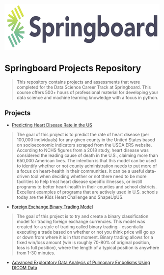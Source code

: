 <p align="center">
  <img src="images/springboard_logo.png" width=600 height=150>
</p>

# Springboard Projects Repository
> This repository contains projects and assessments that were completed for the Data Science Career Track at Springboard. This course offers 500+ hours of professional material for developing your data science and machine learning knowledge with a focus in python.

## Projects
* [Predicting Heart Disease Rate in the US](https://github.com/samdomeier/Springboard-projects/tree/master/Predicting_Heart_Disease_Rate)
> The goal of this project is to predict the rate of heart disease (per 100,000 individuals) for any given county in the United States based on socioeconomic indicators scraped from the USDA ERS website. According to NCHS figures from a 2018 study, heart disease was considered the leading cause of death in the U.S., claiming more than 650,000 American lives. The intention is that this model can be used to identify whether or not county administration needs to put more of a focus on heart-health in their communities. It can be a useful data-driven tool when deciding whether or not there need to be more facilities to help treat heart disease specific illnesses, or instill programs to better heart-health in their counties and school districts. Excellent examples of programs that are actively used in U.S. schools today are the Kids Heart Challenge and ShapeUpUS.

* [Foreign Exchange Binary Trading Model](https://github.com/samdomeier/Springboard-projects/tree/master/forex_binary_trading_classification)
> The goal of this project is to try and create a binary classification model for trading foreign exchange currencies. This model was created for a style of trading called binary trading - essentially executing a trade based on whether or not you think price will go up or down from where it is in that moment. Binary trading allows for a fixed win/loss amount (win is roughly 70-80% of original position, loss is full position), where the length of a typical position is anywhere from 1-30 minutes.

* [Advanced Exploratory Data Analysis of Pulmonary Embolisms Using DICOM Data](https://github.com/samdomeier/Data-Science-Projects/blob/master/CT%20Image%20Analysis/CT%20Image%20Analysis.ipynb)
